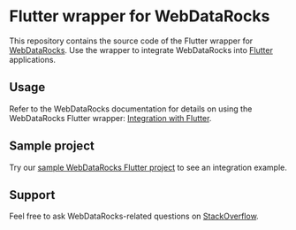 # Flutter wrapper for WebDataRocks

This repository contains the source code of the Flutter wrapper for [WebDataRocks](https://www.webdatarocks.com/). Use the wrapper to integrate WebDataRocks into [Flutter](https://flutter.dev/) applications. 

## Usage

Refer to the WebDataRocks documentation for details on using the WebDataRocks Flutter wrapper: [Integration with Flutter](https://www.webdatarocks.com/doc/integration-with-flutter/).

## Sample project

Try our [sample WebDataRocks Flutter project](https://github.com/webdatarocks/pivot-flutter) to see an integration example.

## Support

Feel free to ask WebDataRocks-related questions on [StackOverflow](https://stackoverflow.com/questions/tagged/webdatarocks).
